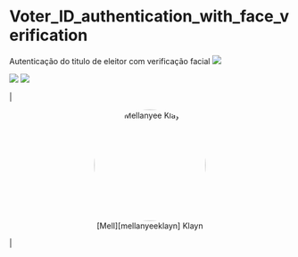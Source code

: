 # Voter_ID_authentication_with_face_verification

  Autenticação do titulo de eleitor com verificação facial
![](https://img.shields.io/badge/Voter_ID_authentication_with_face_verification)

![](https://img.shields.io/badge/Python-blue)
![](https://img.shields.io/badge/OPenCV-green)


|<p align="center"><img style="border-radius: 200px" width="200px"  src="https://avatars.githubusercontent.com/u/47692595?v=4"  alt="Mellanyee Klayn" /><br />[Mell][mellanyeeklayn] Klayn</p>|<p align="center">
